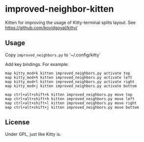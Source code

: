 # improved-neighbor-kitten
Kitten for improving the usage of Kitty-terminal splits layout. See https://github.com/kovidgoyal/kitty/

## Usage

Copy `improved_neighbors.py` to '~/.config/kitty`

Add key bindings. For example:

```
map kitty_mod+k kitten improved_neighbors.py activate top
map kitty_mod+h kitten improved_neighbors.py activate left
map kitty_mod+l kitten improved_neighbors.py activate right
map kitty_mod+j kitten improved_neighbors.py activate bottom

map ctrl+alt+shift+k kitten improved_neighbors.py move top
map ctrl+alt+shift+h kitten improved_neighbors.py move left
map ctrl+alt+shift+l kitten improved_neighbors.py move right
map ctrl+alt+shift+j kitten improved_neighbors.py move bottom
```

## License

Under GPL, just like Kitty is.

